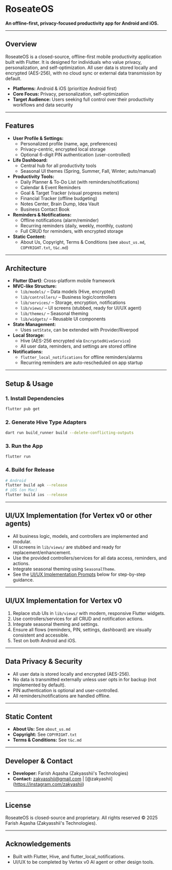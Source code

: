 # RoseateOS

**An offline-first, privacy-focused productivity app for Android and iOS.**

---

## Overview
RoseateOS is a closed-source, offline-first mobile productivity application built with Flutter. It is designed for individuals who value privacy, personalization, and self-optimization. All user data is stored locally and encrypted (AES-256), with no cloud sync or external data transmission by default.

- **Platforms:** Android & iOS (prioritize Android first)
- **Core Focus:** Privacy, personalization, self-optimization
- **Target Audience:** Users seeking full control over their productivity workflows and data security

---

## Features
- **User Profile & Settings:**
  - Personalized profile (name, age, preferences)
  - Privacy-centric, encrypted local storage
  - Optional 6-digit PIN authentication (user-controlled)
- **Life Dashboard:**
  - Central hub for all productivity tools
  - Seasonal UI themes (Spring, Summer, Fall, Winter; auto/manual)
- **Productivity Tools:**
  - Daily Planner & To-Do List (with reminders/notifications)
  - Calendar & Event Reminders
  - Goal & Target Tracker (visual progress meters)
  - Financial Tracker (offline budgeting)
  - Notes Center, Brain Dump, Idea Vault
  - Business Contact Book
- **Reminders & Notifications:**
  - Offline notifications (alarm/reminder)
  - Recurring reminders (daily, weekly, monthly, custom)
  - Full CRUD for reminders, with encrypted storage
- **Static Content:**
  - About Us, Copyright, Terms & Conditions (see `about_us.md`, `COPYRIGHT.txt`, `t&c.md`)

---

## Architecture
- **Flutter (Dart)**: Cross-platform mobile framework
- **MVC-like Structure:**
  - `lib/models/` – Data models (Hive, encrypted)
  - `lib/controllers/` – Business logic/controllers
  - `lib/services/` – Storage, encryption, notifications
  - `lib/views/` – UI screens (stubbed, ready for UI/UX agent)
  - `lib/themes/` – Seasonal theming
  - `lib/widgets/` – Reusable UI components
- **State Management:**
  - Uses `setState`, can be extended with Provider/Riverpod
- **Local Storage:**
  - Hive (AES-256 encrypted via `EncryptedHiveService`)
  - All user data, reminders, and settings are stored offline
- **Notifications:**
  - `flutter_local_notifications` for offline reminders/alarms
  - Recurring reminders are auto-rescheduled on app startup

---

## Setup & Usage

### 1. Install Dependencies
```sh
flutter pub get
```

### 2. Generate Hive Type Adapters
```sh
dart run build_runner build --delete-conflicting-outputs
```

### 3. Run the App
```sh
flutter run
```

### 4. Build for Release
```sh
# Android
flutter build apk --release
# iOS (on Mac)
flutter build ios --release
```

---

## UI/UX Implementation (for Vertex v0 or other agents)
- All business logic, models, and controllers are implemented and modular.
- UI screens in `lib/views/` are stubbed and ready for replacement/enhancement.
- Use the provided controllers/services for all data access, reminders, and actions.
- Integrate seasonal theming using `SeasonalTheme`.
- See the [UI/UX Implementation Prompts](#uiux-implementation-for-vertex-v0) below for step-by-step guidance.

---

## UI/UX Implementation for Vertex v0

1. Replace stub UIs in `lib/views/` with modern, responsive Flutter widgets.
2. Use controllers/services for all CRUD and notification actions.
3. Integrate seasonal theming and settings.
4. Ensure all flows (reminders, PIN, settings, dashboard) are visually consistent and accessible.
5. Test on both Android and iOS.

---

## Data Privacy & Security
- All user data is stored locally and encrypted (AES-256).
- No data is transmitted externally unless user opts in for backup (not implemented by default).
- PIN authentication is optional and user-controlled.
- All reminders/notifications are handled offline.

---

## Static Content
- **About Us:** See `about_us.md`
- **Copyright:** See `COPYRIGHT.txt`
- **Terms & Conditions:** See `t&c.md`

---

## Developer & Contact
- **Developer:** Farish Aqasha (Zakyasshii's Technologies)
- **Contact:** zakyasshii@gmail.com | [@zakyashii] (https://instagram.com/zakyashii)

---

## License
RoseateOS is closed-source and proprietary. All rights reserved © 2025 Farish Aqasha (Zakyasshii's Technologies).

---

## Acknowledgements
- Built with Flutter, Hive, and flutter_local_notifications.
- UI/UX to be completed by Vertex v0 AI agent or other design tools.
